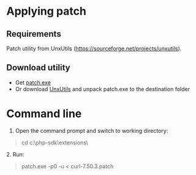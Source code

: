 # Applying patch

## Requirements
Patch utility from UnxUtils (https://sourceforge.net/projects/unxutils).

## Download utility
* Get [patch.exe](https://github.com/ProgerXP/php-5.6-xp/raw/master/downloads/patch.exe)
* Or download [UnxUtils](https://sourceforge.net/projects/unxutils) and unpack patch.exe to the destination folder

# Command line
1. Open the command prompt and switch to working directory:
<blockquote>cd c:\php-sdk\extensions\</blockquote>
2. Run:
<blockquote>patch.exe -p0 -u < curl-7.50.3.patch</blockquote>
